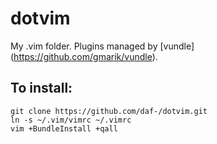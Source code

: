 dotvim
=====

My .vim folder. Plugins managed by [vundle] (https://github.com/gmarik/vundle).

## To install:
    git clone https://github.com/daf-/dotvim.git
	ln -s ~/.vim/vimrc ~/.vimrc
	vim +BundleInstall +qall

